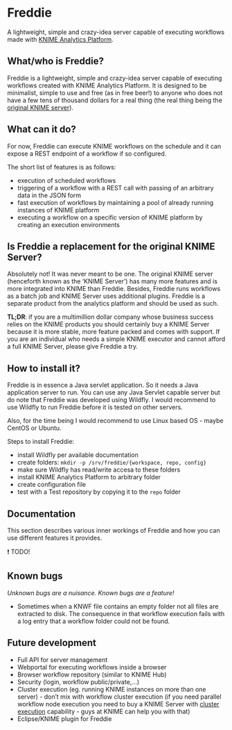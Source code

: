 # Freddie
A lightweight, simple and crazy-idea server capable of executing workflows made with [KNIME Analytics Platform](https://www.knime.com/knime-analytics-platform).

## What/who is Freddie?

Freddie is a lightweight, simple and crazy-idea server capable of executing workflows created with KNIME Analytics Platform. It is designed to be minimalist, simple to use and free (as in free beer!) to anyone who does not have a few tens of thousand dollars for a real thing (the real thing being the [original KNIME server](https://www.knime.com/knime-server)).

## What can it do?

For now, Freddie can execute KNIME workflows on the schedule and it can expose a REST endpoint of a workflow if so configured. 

The short list of features is as follows:
* execution of scheduled workflows
* triggering of a workflow with a REST call with passing of an arbitrary data in the JSON form
* fast execution of workflows by maintaining a pool of already running instances of KNIME platform
* executing a workflow on a specific version of KNIME platform by creating an execution environments

## Is Freddie a replacement for the original KNIME Server?

Absolutely not! It was never meant to be one. The original KNIME server (henceforth known as the ‘KNIME Server’) has many more features and is more integrated into KNIME than Freddie. Besides, Freddie runs workflows as a batch job and KNIME Server uses additional plugins. Freddie is a separate product from the analytics platform and should be used as such. 

**TL;DR**: if you are a multimillion dollar company whose business success relies on the KNIME products you should certainly buy a KNIME Server because it is more stable, more feature packed and comes with support. 
If you are an individual who needs a simple KNIME executor and cannot afford a full KNIME Server, please give Freddie a try. 

## How to install it?

Freddie is in essence a Java servlet application. So it needs a Java application server to run. You can use any Java Servlet capable server but do note that Freddie was developed using Wildfly. I would recommend to use Wildfly to run Freddie before it is tested on other servers. 

Also, for the time being I would recommend to use Linux based OS - maybe CentOS or Ubuntu.

Steps to install Freddie:
* install Wildfly per available documentation
* create folders: `mkdir -p /srv/freddie/{workspace, repo, config}`
* make sure Wildfly has read/write accesa to these folders
* install KNIME Analytics Platform to arbitrary folder
* create configuration file
* test with a Test repository by copying it to the `repo` folder

## Documentation

This section describes various inner workings of Freddie and how you can use different features it provides. 

:exclamation: TODO!

## Known bugs

*Unknown bugs are a nuisance. Known bugs are a feature!*

* Sometimes when a KNWF file contains an empty folder not all files are extracted to disk. The consequence in that workflow execution fails with a log entry that a workflow folder could not be found. 

## Future development

* Full API for server management
* Webportal for executing workflows inside a browser
* Browser workflow repository (similar to KNIME Hub)
* Security (login, workflow public/private,...)
* Cluster execution (eg. running KNIME instances on more than one server) - don’t mix with workflow cluster execution (if you need parallel workflow node execution you need to buy a KNIME Server with [cluster execution](https://www.knime.com/knime-cluster-execution) capability - guys at KNIME can help you with that)
* Eclipse/KNIME plugin for Freddie
